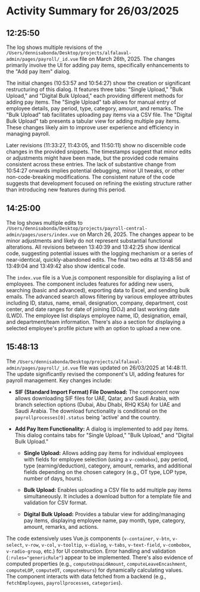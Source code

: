 # Activity Summary for 26/03/2025

## 12:25:50
The log shows multiple revisions of the `/Users/dennisabonda/Desktop/projects/alfalaval-admin/pages/payroll/_id.vue` file on March 26th, 2025.  The changes primarily involve the UI for adding pay items, specifically enhancements to the "Add pay Item" dialog.

The initial changes (10:53:57 and 10:54:27) show the creation or significant restructuring of this dialog. It features three tabs: "Single Upload," "Bulk Upload," and "Digital Bulk Upload," each providing different methods for adding pay items.  The "Single Upload" tab allows for manual entry of employee details, pay period, type, category, amount, and remarks.  The "Bulk Upload" tab facilitates uploading pay items via a CSV file.  The "Digital Bulk Upload" tab presents a tabular view for adding multiple pay items.  These changes likely aim to improve user experience and efficiency in managing payroll.

Later revisions (11:33:27, 11:43:05, and 11:50:11) show no discernible code changes in the provided snippets.  The timestamps suggest that minor edits or adjustments might have been made, but the provided code remains consistent across these entries.  The lack of substantive change from 10:54:27 onwards implies potential debugging, minor UI tweaks, or other non-code-breaking modifications. The consistent nature of the code suggests that development focused on refining the existing structure rather than introducing new features during this period.


## 14:25:00
The log shows multiple edits to `/Users/dennisabonda/Desktop/projects/payroll-central-admin/pages/users/index.vue` on March 26, 2025.  The changes appear to be minor adjustments and likely do not represent substantial functional alterations.  All revisions between 13:40:39 and 13:42:25  show identical code, suggesting potential issues with the logging mechanism or a series of near-identical, quickly-abandoned edits.  The final two edits at 13:48:56 and 13:49:04 and 13:49:42 also show identical code.

The `index.vue` file is a Vue.js component responsible for displaying a list of employees. The component includes features for adding new users, searching (basic and advanced), exporting data to Excel, and sending bulk emails. The advanced search allows filtering by various employee attributes including ID, status, name, email, designation, company, department, cost center, and date ranges for date of joining (DOJ) and last working date (LWD).  The employee list displays employee name, ID, designation, email, and department/team information.  There's also a section for displaying a selected employee's profile picture with an option to upload a new one.


## 15:48:13
The `/Users/dennisabonda/Desktop/projects/alfalaval-admin/pages/payroll/_id.vue` file was updated on 26/03/2025 at 14:48:11.  The update significantly revised the component's UI, adding features for payroll management. Key changes include:

* **SIF (Standard Import Format) File Download:**  The component now allows downloading SIF files for UAE, Qatar, and Saudi Arabia, with branch selection options (Dubai, Abu Dhabi, RHQ KSA) for UAE and Saudi Arabia.  The download functionality is conditional on the `payrollprocesses[0].status` being 'active' and the country.

* **Add Pay Item Functionality:** A dialog is implemented to add pay items.  This dialog contains tabs for "Single Upload," "Bulk Upload," and "Digital Bulk Upload."

    * **Single Upload:** Allows adding pay items for individual employees with fields for employee selection (using a `v-combobox`), pay period, type (earning/deduction), category, amount, remarks, and additional fields depending on the chosen category (e.g., OT type, LOP type, number of days, hours).

    * **Bulk Upload:** Enables uploading a CSV file to add multiple pay items simultaneously.  It includes a download button for a template file and validation for CSV format.

    * **Digital Bulk Upload:** Provides a tabular view for adding/managing pay items, displaying employee name, pay month, type, category, amount, remarks, and actions.

The code extensively uses Vue.js components (`v-container`, `v-btn`, `v-select`, `v-row`, `v-col`, `v-tooltip`, `v-dialog`, `v-tabs`, `v-text-field`, `v-combobox`, `v-radio-group`, etc.) for UI construction.  Error handling and validation (`:rules="genericRule"`) appear to be implemented.  There's also evidence of computed properties (e.g., `computeUnpaidAmount`, `computeLeaveEncashment`, `computeLOP`, `computeOT`, `computeHours`) for dynamically calculating values.  The component interacts with data fetched from a backend (e.g., `fetchEmployees`, `payrollprocesses`, `categories`).
